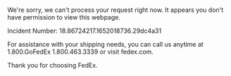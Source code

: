  	


 	

We're sorry, we can't process your request right now. It appears you don't have permission to view this webpage.


Incident Number: 18.86724217.1652018736.29dc4a31





For assistance with your shipping needs, you can call us anytime at 1.800.GoFedEx 1.800.463.3339 or visit fedex.com.




Thank you for choosing FedEx.